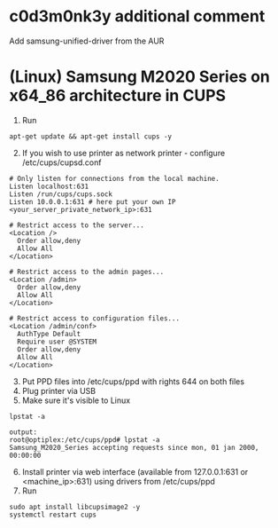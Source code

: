 # c0d3m0nk3y additional comment
Add samsung-unified-driver from the AUR

# (Linux) Samsung M2020 Series on x64_86 architecture in CUPS

1. Run
```
apt-get update && apt-get install cups -y 
```

2. If you wish to use printer as network printer - configure /etc/cups/cupsd.conf
```
# Only listen for connections from the local machine.
Listen localhost:631
Listen /run/cups/cups.sock
Listen 10.0.0.1:631 # here put your own IP <your_server_private_network_ip>:631
```
```
# Restrict access to the server...
<Location />
  Order allow,deny
  Allow All
</Location>

# Restrict access to the admin pages...
<Location /admin>
  Order allow,deny
  Allow All
</Location>

# Restrict access to configuration files...
<Location /admin/conf>
  AuthType Default
  Require user @SYSTEM
  Order allow,deny
  Allow All
</Location>
```

3. Put PPD files into /etc/cups/ppd with rights 644 on both files
4. Plug printer via USB
5. Make sure it's visible to Linux
```
lpstat -a

output:
root@optiplex:/etc/cups/ppd# lpstat -a
Samsung_M2020_Series accepting requests since mon, 01 jan 2000, 00:00:00
```
6. Install printer via web interface (available from 127.0.0.1:631 or <machine_ip>:631) using drivers from /etc/cups/ppd
7. Run
```
sudo apt install libcupsimage2 -y
systemctl restart cups
```
